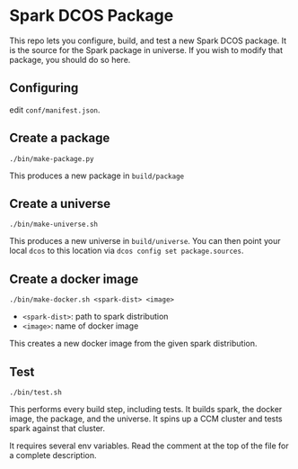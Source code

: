 Spark DCOS Package
===

This repo lets you configure, build, and test a new Spark DCOS package.
It is the source for the Spark package in universe.  If you wish to modify
that package, you should do so here.  

Configuring
---

edit `conf/manifest.json`.

Create a package
---

```
./bin/make-package.py
```

This produces a new package in `build/package`

Create a universe
---

```
./bin/make-universe.sh
```

This produces a new universe in `build/universe`.  You can then point your
local `dcos` to this location via `dcos config set package.sources`.

Create a docker image
---

```
./bin/make-docker.sh <spark-dist> <image>
```

* `<spark-dist>`: path to spark distribution
* `<image>`: name of docker image

This creates a new docker image from the given spark distribution.


Test
---

```
./bin/test.sh
```

This performs every build step, including tests.  It builds spark, the docker image,
the package, and the universe.  It spins up a CCM cluster and tests spark against that
cluster.

It requires several env variables.  Read the comment at the top of the file for a
complete description.
